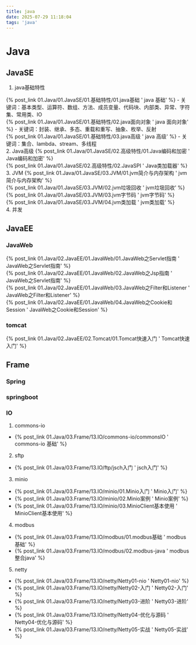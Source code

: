 ```yaml
---
title: java
date: 2025-07-29 11:18:04
tags: 'java'
---
```


# Java

## JavaSE
1. java基础特性

{% post_link 01.Java/01.JavaSE/01.基础特性/01.java基础 ' java 基础' %} - 关键词：基本类型、运算符、数组、方法、成员变量、代码块、内部类、异常、字符集、常用类、IO <br/>
{% post_link 01.Java/01.JavaSE/01.基础特性/02.java面向对象 ' java 面向对象' %} - 关键词：封装、继承、多态、重载和重写、抽象、枚举、反射<br/>
{% post_link 01.Java/01.JavaSE/01.基础特性/03.java高级 ' java 高级' %} - 关键词：集合、lambda、stream、多线程<br/>
2. Java高级
{% post_link 01.Java/01.JavaSE/02.高级特性/01.Java编码和加密 ' Java编码和加密' %} <br/>
{% post_link 01.Java/01.JavaSE/02.高级特性/02.JavaSPI ' Java类加载器' %} <br/>
3. JVM
{% post_link 01.Java/01.JavaSE/03.JVM/01.jvm简介与内存架构 ' jvm简介与内存架构' %} <br/>
{% post_link 01.Java/01.JavaSE/03.JVM/02.jvm垃圾回收 ' jvm垃圾回收' %} <br/>
{% post_link 01.Java/01.JavaSE/03.JVM/03.jvm字节码 ' jvm字节码' %} <br/>
{% post_link 01.Java/01.JavaSE/03.JVM/04.jvm类加载 ' jvm类加载' %} <br/>
4. 并发

## JavaEE
### JavaWeb
{% post_link 01.Java/02.JavaEE/01.JavaWeb/01.JavaWeb之Servlet指南 ' JavaWeb之Servlet指南' %} <br/>
{% post_link 01.Java/02.JavaEE/01.JavaWeb/02.JavaWeb之Jsp指南 ' JavaWeb之Servlet指南' %} <br/>
{% post_link 01.Java/02.JavaEE/01.JavaWeb/03.JavaWeb之Filter和Listener ' JavaWeb之Filter和Listener' %} <br/>
{% post_link 01.Java/02.JavaEE/01.JavaWeb/04.JavaWeb之Cookie和Session ' JavaWeb之Cookie和Session' %} <br/>

### tomcat
{% post_link 01.Java/02.JavaEE/02.Tomcat/01.Tomcat快速入门 ' Tomcat快速入门' %} <br/>
## Frame


### Spring

### springboot

### IO
1. commons-io
- {% post_link 01.Java/03.Frame/13.IO/commons-io/commonsIO ' commons-io 基础' %}<br/>
2. sftp
- {% post_link 01.Java/03.Frame/13.IO/ftp/jsch入门 ' jsch入门' %}<br/>

3. minio
- {% post_link 01.Java/03.Frame/13.IO/minio/01.Minio入门 ' Minio入门' %}<br/>
- {% post_link 01.Java/03.Frame/13.IO/minio/02.Minio案例 ' Minio案例' %}<br/>
- {% post_link 01.Java/03.Frame/13.IO/minio/03.MinioClient基本使用 ' MinioClient基本使用' %}<br/>

4. modbus
- {% post_link 01.Java/03.Frame/13.IO/modbus/01.modbus基础 ' modbus基础' %}<br/>
- {% post_link 01.Java/03.Frame/13.IO/modbus/02.modbus-java ' modbus整合java' %}<br/>

5. netty
- {% post_link 01.Java/03.Frame/13.IO/netty/Netty01-nio ' Netty01-nio' %}<br/>
- {% post_link 01.Java/03.Frame/13.IO/netty/Netty02-入门 ' Netty02-入门' %}<br/>
- {% post_link 01.Java/03.Frame/13.IO/netty/Netty03-进阶 ' Netty03-进阶' %}<br/>
- {% post_link 01.Java/03.Frame/13.IO/netty/Netty04-优化与源码 ' Netty04-优化与源码' %}<br/>
- {% post_link 01.Java/03.Frame/13.IO/netty/Netty05-实战 ' Netty05-实战' %}<br/>




<!-- ## github
{% note green 'fas fa-rocket' %}
{% post_link hexo/02.md语法 ' 🚀 markdown 语法可以查看' %}

{% endnote %} -->
